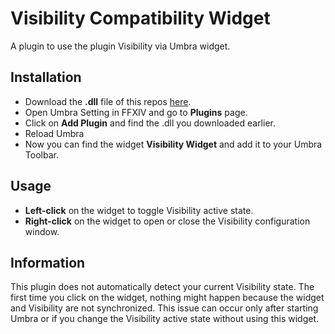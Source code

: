 # Visibility Compatibility Widget
 
A plugin to use the plugin Visibility via Umbra widget.

## Installation

- Download the **.dll** file of this repos [here](https://github.com/LightRob/Umbra.VisibilityCompatibilityWidget/releases).
- Open Umbra Setting in FFXIV and go to **Plugins** page.
- Click on **Add Plugin** and find the .dll you downloaded earlier.
- Reload Umbra
- Now you can find the widget **Visibility Widget** and add it to your Umbra Toolbar.

## Usage

- **Left-click** on the widget to toggle Visibility active state.
- **Right-click** on the widget to open or close the Visibility configuration window.

## Information

This plugin does not automatically detect your current Visibility state. The first time you click on the widget, nothing might happen because the widget and Visibility are not synchronized. This issue can occur only after starting Umbra or if you change the Visibility active state without using this widget.